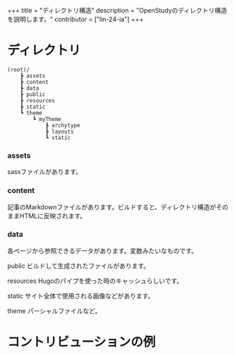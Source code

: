+++
title = "ディレクトリ構造"
description = "OpenStudyのディレクトリ構造を説明します。"
contributor = ["lin-24-ia"]
+++

# ディレクトリ

    (root)/
        ┣ assets
        ┣ content
        ┣ data
        ┣ public
        ┣ resources
        ┣ static
        ┗ theme
            ┗ myTheme
                ┣ archytype
                ┣ layouts
                ┗ static

### assets
sassファイルがあります。

### content
記事のMarkdownファイルがあります。ビルドすると、ディレクトリ構造がそのままHTMLに反映されます。

### data
各ページから参照できるデータがあります。変数みたいなものです。

public
ビルドして生成されたファイルがあります。

resources
Hugoのパイプを使った時のキャッシュらしいです。

static
サイト全体で使用される画像などがあります。

theme
パーシャルファイルなど。

# コントリビューションの例

